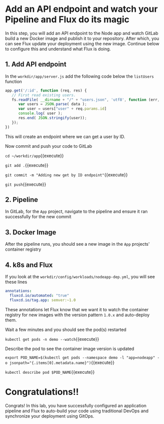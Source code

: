 # Add an API endpoint and watch your Pipeline and Flux do its magic

In this step, you will add an API endpoint to the Node app and watch GitLab build a new Docker image and publish it to your repository. After which, you can see Flux update your deployment using the new image. Continue below to configure this and understand what Flux is doing.

## 1. Add API endpoint

In the `workdir/app/server.js` add the following code below the `listUsers` function

```javascript
app.get('/:id', function (req, res) {
   // First read existing users.
   fs.readFile( __dirname + "/" + "users.json", 'utf8', function (err, data) {
      var users = JSON.parse( data );
      var user = users["user" + req.params.id]
      console.log( user );
      res.end( JSON.stringify(user));
   });
})
```

This will create an endpoint where we can get a user by ID.

Now commit and push your code to GitLab

`cd ~/workdir/app`{{execute}}

`git add .`{{execute}}

`git commit -m "Adding new get by ID endpoint"`{{execute}}

`git push`{{execute}}

## 2. Pipeline

In GitLab, for the `App` project, navigate to the pipeline and ensure it ran successfully for the new commit

## 3. Docker Image

After the pipeline runs, you should see a new image in the `App` projects' container registry

## 4. k8s and Flux

If you look at the `workdir/config/workloads/nodeapp-dep.yml`, you will see these lines

```yaml
annotations:
  fluxcd.io/automated: "true"
  fluxcd.io/tag.app: semver:~1.0
```

These annotations let Flux know that we want it to watch the container registry for new images with the version pattern `1.0.x` and auto-deploy them.

Wait a few minutes and you should see the pod(s) restarted

`kubectl get pods -n demo --watch`{{execute}}

Describe the pod to see the container image version is updated

`export POD_NAME=$(kubectl get pods --namespace demo -l "app=nodeapp" -o jsonpath="{.items[0].metadata.name}")`{{execute}}

`kubectl describe pod $POD_NAME`{{execute}}

# Congratulations!!

Congrats! In this lab, you have successfully configured an application pipeline and Flux to auto-build your code using traditional DevOps and synchronize your deployment using GitOps.
